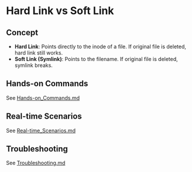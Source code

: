 # Hard Link vs Soft Link

## Concept
- **Hard Link**: Points directly to the inode of a file. If original file is deleted, hard link still works.
- **Soft Link (Symlink)**: Points to the filename. If original file is deleted, symlink breaks.

## Hands-on Commands
See [Hands-on_Commands.md](Hands-on_Commands.md)

## Real-time Scenarios
See [Real-time_Scenarios.md](Real-time_Scenarios.md)

## Troubleshooting
See [Troubleshooting.md](Troubleshooting.md)

